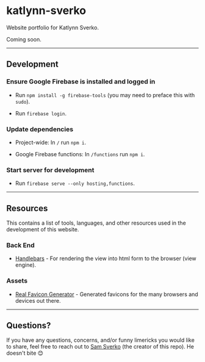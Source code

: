 # katlynn-sverko

Website portfolio for Katlynn Sverko.

Coming soon.

---

## Development

### Ensure Google Firebase is installed and logged in

* Run `npm install -g firebase-tools` (you may need to preface this with `sudo`).

* Run `firebase login`.

### Update dependencies

* Project-wide: In `/` run `npm i`.

* Google Firebase functions: In `/functions` run `npm i`.

### Start server for development

* Run `firebase serve --only hosting,functions`.

---

## Resources

This contains a list of tools, languages, and other resources used in the development of this website.

### Back End

* [Handlebars](https://handlebarsjs.com/) - For rendering the view into html form to the browser (view engine).

### Assets

* [Real Favicon Generator](https://realfavicongenerator.net/) - Generated favicons for the many browsers and devices out there.

---

## Questions?

If you have any questions, concerns, and/or funny limericks you would like to share, feel free to reach out to [Sam Sverko](https://github.com/SamSverko/ama/issues/new) (the creator of this repo). He doesn't bite 😊

